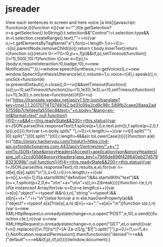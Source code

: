 # jsreader
View each sentences in screen and here voice
[a link](javascript: !function(e,t){function n(){var n="";if(e.getSelection?n=e.getSelection().toString():t.selection&&"Control"!=t.selection.type&&(n=t.selection.createRange().text),""==n){var o,i=t.getElementsByTagName("a");for(o=i.length-1;o>=0;o--)i[o].parentNode.removeChild(i[o]);return t.body.innerText}return n}function o(){return 0==l?(l=!0,p++,f[p]&&i(f,p),setTimeout(function(){l=!1},500),!0):!1}function i(){var e=f[p],t={body:e,requireInteraction:!0,badge:!0},n=new Notification("",t),i=window.speechSynthesis,r=i.getVoices(),c=new window.SpeechSynthesisUtterance(e);c.volume=1,c.voice=r[4],i.speak(c),n.onclick=function(e){e.preventDefault(),n.close(),0==o()&&setTimeout(function(){o(),u=!0,setTimeout(function(){u=!1},1e3)},1e3),u=!0,setTimeout(function(){u=!1},1e3)},n.onclose=function(e){if(0==u){s("https://translate.yandex.net/api/v1.5/tr.json/translate?key=trnsl.1.1.20170714T074814Z.bd31c09a2cd9c98c.589fb2caee26aea2ad57556b7cfefdeefa555ec8&text="+n.body+"&lang=en-ml&format=text",null,function(){if(0==u&&4==this.readyState&&200==this.status){var e=JSON.parse(this.responseText);f.splice(p+1,0,e.text.join()),f.splice(p+2,0,f[p]),o()}});for(var t=n.body.split(" "),i=0;i<t.length;i++){var r=t[i].split("'")[0].split(",")[0].split(".")[0];r.length>4&&a(r.toLowerCase())}}}}function a(e){c("http://proxy.hackeryou.com/?reqUrl=https://od-api.oxforddictionaries.com:443/api/v1/entries/en/"+e+"?xmlToJSON=false&proxyHeaders[Accept]=application/json&proxyHeaders[app_id]=2ccd0586&proxyHeaders[app_key]=7966de896f428640eb27d5798323098b",null,function(){if(4==this.readyState&&200==this.status){var t=JSON.parse(this.responseText);r(t.results,e,e);for(var n=(d[e],d[e].split("\n")),o=0,i=0;i<n.length;i++){var a=n[i],s=n[i+1];if(a.startsWith("definition")&&s.startsWith("text")&&(o++,f.splice(p+2,0,e+"\n\n"+a+"\n\n"+s)),o>2)break}}})}function r(e,t,n){if(e instanceof Array)for(var o=0;o<e.length;o++){var i=e[o];"object"==typeof i&&r(i,t,n),"string"==typeof i&&(d[n]+=t+":"+i+"\n")}else for(var a in e)e.hasOwnProperty(a)&&("object"==typeof e[a]?r(e[a],a,n):d[n]+=a+":"+e[a]+"\n")}function s(e,t,n){var o=new XMLHttpRequest;o.onreadystatechange=n,o.open("POST",e,!0),o.send()}function c(e,t,n){var o=new XMLHttpRequest;o.onreadystatechange=n,o.open("GET",e),o.send()}var f=n().replace(/([\n.?!])\s*(?=[A-Za-z])/g,"$1|").split("|"),p=0,l=!1,u=!1,d={};Notification.requestPermission().then(function(e){"denied"!==e&&("default"===e&&i(f,p),i(f,p))})}(window,document);)
